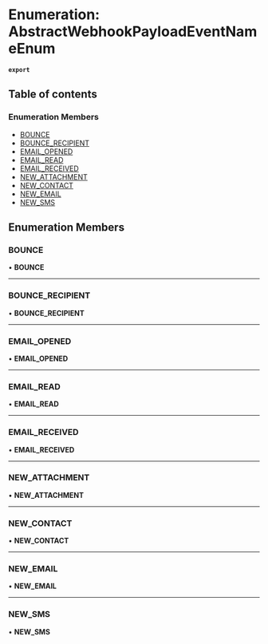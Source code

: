 # Enumeration: AbstractWebhookPayloadEventNameEnum

**`export`**

## Table of contents

### Enumeration Members

- [BOUNCE](AbstractWebhookPayloadEventNameEnum.md#bounce)
- [BOUNCE\_RECIPIENT](AbstractWebhookPayloadEventNameEnum.md#bounce_recipient)
- [EMAIL\_OPENED](AbstractWebhookPayloadEventNameEnum.md#email_opened)
- [EMAIL\_READ](AbstractWebhookPayloadEventNameEnum.md#email_read)
- [EMAIL\_RECEIVED](AbstractWebhookPayloadEventNameEnum.md#email_received)
- [NEW\_ATTACHMENT](AbstractWebhookPayloadEventNameEnum.md#new_attachment)
- [NEW\_CONTACT](AbstractWebhookPayloadEventNameEnum.md#new_contact)
- [NEW\_EMAIL](AbstractWebhookPayloadEventNameEnum.md#new_email)
- [NEW\_SMS](AbstractWebhookPayloadEventNameEnum.md#new_sms)

## Enumeration Members

### <a id="bounce" name="bounce"></a> BOUNCE

• **BOUNCE**

___

### <a id="bounce_recipient" name="bounce_recipient"></a> BOUNCE\_RECIPIENT

• **BOUNCE\_RECIPIENT**

___

### <a id="email_opened" name="email_opened"></a> EMAIL\_OPENED

• **EMAIL\_OPENED**

___

### <a id="email_read" name="email_read"></a> EMAIL\_READ

• **EMAIL\_READ**

___

### <a id="email_received" name="email_received"></a> EMAIL\_RECEIVED

• **EMAIL\_RECEIVED**

___

### <a id="new_attachment" name="new_attachment"></a> NEW\_ATTACHMENT

• **NEW\_ATTACHMENT**

___

### <a id="new_contact" name="new_contact"></a> NEW\_CONTACT

• **NEW\_CONTACT**

___

### <a id="new_email" name="new_email"></a> NEW\_EMAIL

• **NEW\_EMAIL**

___

### <a id="new_sms" name="new_sms"></a> NEW\_SMS

• **NEW\_SMS**
